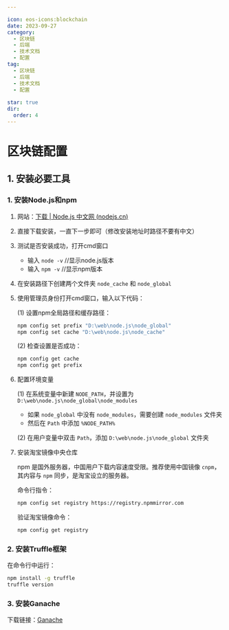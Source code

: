 ```yaml
---

icon: eos-icons:blockchain  
date: 2023-09-27  
category:  
  - 区块链  
  - 后端  
  - 技术文档  
  - 配置  
tag:  
  - 区块链  
  - 后端  
  - 技术文档  
  - 配置  
  
star: true   
dir:
  order: 4
---
```


# 区块链配置

## 1. 安装必要工具

### 1. **安装Node.js和npm**
<!-- more -->
1. 网站：[下载 | Node.js 中文网 (nodejs.cn)](https://nodejs.cn/download/)
2. 直接下载安装，一直下一步即可（修改安装地址时路径不要有中文）
3. 测试是否安装成功，打开cmd窗口
   - 输入 `node -v`  //显示node.js版本
   - 输入 `npm -v`  //显示npm版本
4. 在安装路径下创建两个文件夹 `node_cache` 和 `node_global`
5. 使用管理员身份打开cmd窗口，输入以下代码：

    (1) 设置npm全局路径和缓存路径：

    ```bash
    npm config set prefix "D:\web\node.js\node_global"
    npm config set cache "D:\web\node.js\node_cache"
    ```

    (2) 检查设置是否成功：

    ```bash
    npm config get cache
    npm config get prefix
    ```

6. 配置环境变量

    (1) 在系统变量中新建 `NODE_PATH`，并设置为 `D:\web\node.js\node_global\node_modules`

    - 如果 `node_global` 中没有 `node_modules`，需要创建 `node_modules` 文件夹
    - 然后在 `Path` 中添加 `%NODE_PATH%`

    (2) 在用户变量中双击 `Path`，添加 `D:\web\node.js\node_global` 文件夹

7. 安装淘宝镜像中央仓库

    npm 是国外服务器，中国用户下载内容速度受限。推荐使用中国镜像 `cnpm`，其内容与 `npm` 同步，是淘宝设立的服务器。

    命令行指令：

    ```bash
    npm config set registry https://registry.npmmirror.com
    ```

    验证淘宝镜像命令：

    ```bash
    npm config get registry
    ```

### 2. **安装Truffle框架**

在命令行中运行：

```bash
npm install -g truffle
truffle version
```

### 3. **安装Ganache**

下载链接：[Ganache](https://github.com/trufflesuite/ganache-ui/releases/download/v2.7.1/Ganache-2.7.1-win-x64-setup.exe)
